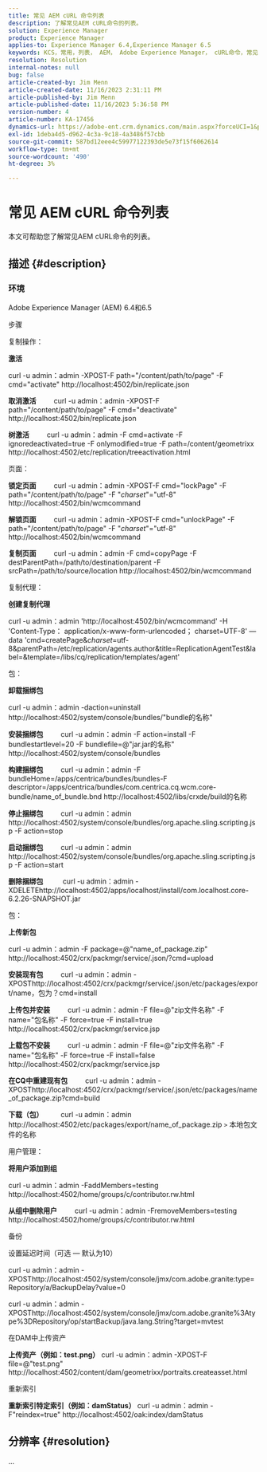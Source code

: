 ```yaml
---
title: 常见 AEM cURL 命令列表
description: 了解常见AEM cURL命令的列表。
solution: Experience Manager
product: Experience Manager
applies-to: Experience Manager 6.4,Experience Manager 6.5
keywords: KCS，常用，列表， AEM， Adobe Experience Manager， cURL命令，常见问题解答， 6.4， 6.5
resolution: Resolution
internal-notes: null
bug: false
article-created-by: Jim Menn
article-created-date: 11/16/2023 2:31:11 PM
article-published-by: Jim Menn
article-published-date: 11/16/2023 5:36:58 PM
version-number: 4
article-number: KA-17456
dynamics-url: https://adobe-ent.crm.dynamics.com/main.aspx?forceUCI=1&pagetype=entityrecord&etn=knowledgearticle&id=588ebac7-8c84-ee11-8179-6045bd006268
exl-id: 1deba4d5-d962-4c3a-9c18-4a3486f57cbb
source-git-commit: 587bd12eee4c59977122393de5e73f15f6062614
workflow-type: tm+mt
source-wordcount: '490'
ht-degree: 3%

---
```


# 常见 AEM cURL 命令列表


本文可帮助您了解常见AEM cURL命令的列表。

## 描述 {#description}


### <b>环境</b>

Adobe Experience Manager (AEM) 6.4和6.5

步骤

复制操作：

<b>激活</b>

curl -u admin：admin -XPOST-F path=&quot;/content/path/to/page&quot; -F cmd=&quot;activate&quot; http://localhost:4502/bin/replicate.json

<b>取消激活</b>
        curl -u admin：admin -XPOST-F path=&quot;/content/path/to/page&quot; -F cmd=&quot;deactivate&quot; http://localhost:4502/bin/replicate.json

<b>树激活</b>
        curl -u admin：admin -F cmd=activate -F ignoredeactivated=true -F onlymodified=true -F path=/content/geometrixx http://localhost:4502/etc/replication/treeactivation.html

页面：

<b>锁定页面</b>
        curl -u admin：admin -XPOST-F cmd=&quot;lockPage&quot; -F path=&quot;/content/path/to/page&quot; -F &quot;_charset_&quot;=&quot;utf-8&quot; http://localhost:4502/bin/wcmcommand

<b>解锁页面</b>
        curl -u admin：admin -XPOST-F cmd=&quot;unlockPage&quot; -F path=&quot;/content/path/to/page&quot; -F &quot;_charset_&quot;=&quot;utf-8&quot; http://localhost:4502/bin/wcmcommand

<b>复制页面</b>
        curl -u admin：admin -F cmd=copyPage -F destParentPath=/path/to/destination/parent -F srcPath=/path/to/source/location http://localhost:4502/bin/wcmcommand

复制代理：

<b>创建复制代理</b>

curl -u admin：admin &#39;http://localhost:4502/bin/wcmcommand&#39; -H &#39;Content-Type： application/x-www-form-urlencoded； charset=UTF-8&#39; —data &#39;cmd=createPage&amp;_charset_=utf-8&amp;parentPath=/etc/replication/agents.author&amp;title=ReplicationAgentTest&amp;label=&amp;template=/libs/cq/replication/templates/agent&#39;

包：

<b>卸载捆绑包</b>

curl -u admin：admin -daction=uninstall http://localhost:4502/system/console/bundles/&quot;bundle的名称&quot;

<b>安装捆绑包</b>
        curl -u admin：admin -F action=install -F bundlestartlevel=20 -F bundlefile=@&quot;jar.jar的名称&quot; http://localhost:4502/system/console/bundles

<b>构建捆绑包</b>
        curl -u admin：admin -F bundleHome=/apps/centrica/bundles/bundles-F descriptor=/apps/centrica/bundles/com.centrica.cq.wcm.core-bundle/name_of_bundle.bnd http://localhost:4502/libs/crxde/build的名称

<b>停止捆绑包</b>
        curl -u admin：admin http://localhost:4502/system/console/bundles/org.apache.sling.scripting.jsp -F action=stop

<b>启动捆绑包</b>
        curl -u admin：admin http://localhost:4502/system/console/bundles/org.apache.sling.scripting.jsp -F action=start

<b>删除捆绑包</b>
         curl -u admin：admin -XDELETEhttp://localhost:4502/apps/localhost/install/com.localhost.core-6.2.26-SNAPSHOT.jar

包：

<b>上传新包</b>

curl -u admin：admin -F package=@&quot;name_of_package.zip&quot; http://localhost:4502/crx/packmgr/service/.json/?cmd=upload

<b>安装现有包</b>
        curl -u admin：admin -XPOSThttp://localhost:4502/crx/packmgr/service/.json/etc/packages/export/name，包为？cmd=install

<b>上传包并安装</b>
        curl -u admin：admin -F file=@&quot;zip文件名称&quot; -F name=&quot;包名称&quot; -F force=true -F install=true http://localhost:4502/crx/packmgr/service.jsp

<b>上载包不安装</b>
        curl -u admin：admin -F file=@&quot;zip文件名称&quot; -F name=&quot;包名称&quot; -F force=true -F install=false http://localhost:4502/crx/packmgr/service.jsp

<b>在CQ中重建现有包</b>
        curl -u admin：admin -XPOSThttp://localhost:4502/crx/packmgr/service/.json/etc/packages/name_of_package.zip?cmd=build

<b>下载（包）</b>
        curl -u admin：admin http://localhost:4502/etc/packages/export/name_of_package.zip `>`  本地包文件的名称

用户管理：

<b>将用户添加到组</b>

curl -u admin：admin -FaddMembers=testing http://localhost:4502/home/groups/c/contributor.rw.html

<b>从组中删除用户</b>
        curl -u admin：admin -FremoveMembers=testing http://localhost:4502/home/groups/c/contributor.rw.html

备份

设置延迟时间（可选 — 默认为10）

curl -u admin：admin -XPOSThttp://localhost:4502/system/console/jmx/com.adobe.granite:type=Repository/a/BackupDelay?value=0

curl -u admin：admin -XPOSThttp://localhost:4502/system/console/jmx/com.adobe.granite%3Atype%3DRepository/op/startBackup/java.lang.String?target=mvtest

在DAM中上传资产

<b>上传资产（例如：test.png）</b>
curl -u admin：admin -XPOST-F file=@&quot;test.png&quot; http://localhost:4502/content/dam/geometrixx/portraits.createasset.html

重新索引

<b>重新索引特定索引（例如：damStatus）</b>
curl -u admin：admin -F&quot;reindex=true&quot; http://localhost:4502/oak:index/damStatus


## 分辨率 {#resolution}


...
